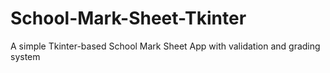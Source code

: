 # School-Mark-Sheet-Tkinter
A simple Tkinter-based School Mark Sheet App with validation and grading system
